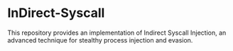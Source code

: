 # InDirect-Syscall
This repository provides an implementation of Indirect Syscall Injection, an advanced technique for stealthy process injection and evasion.
